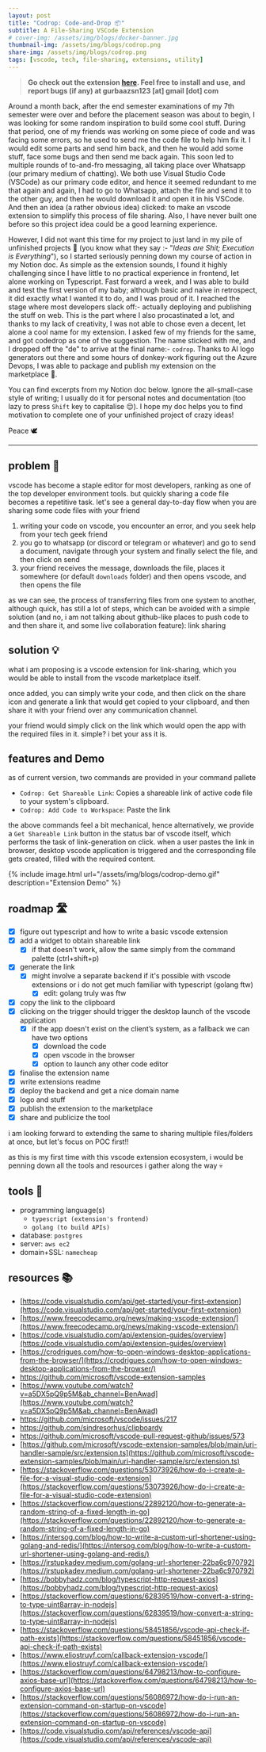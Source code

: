 ```yaml
---
layout: post
title: "Codrop: Code-and-Drop 📦"
subtitle: A File-Sharing VSCode Extension
# cover-img: /assets/img/blogs/docker-banner.jpg
thumbnail-img: /assets/img/blogs/codrop.png
share-img: /assets/img/blogs/codrop.png
tags: [vscode, tech, file-sharing, extensions, utility]
---
```


> **Go check out the extension [here](https://marketplace.visualstudio.com/items?itemName=gurbaaz.codrop). Feel free to install and use, and report bugs (if any) at gurbaazsn123 [at] gmail [dot] com**

Around a month back, after the end semester examinations of my 7th semester were over and before the placement season was about to begin,  I was looking for some random inspiration to build some cool stuff. During that period, one of my friends was working on some piece of code and was facing some errors, so he used to send me the code file to help him fix it. I would edit some parts and send him back, and then he would add some stuff, face some bugs and then send me back again. This soon led to multiple rounds of to-and-fro messaging, all taking place over Whatsapp (our primary medium of chatting). We both use Visual Studio Code (VSCode) as our primary code editor, and hence it seemed redundant to me that again and again,  I had to go to Whatsapp, attach the file and send it to the other guy, and then he would download it and open it in his VSCode. And then an idea (a rather obvious idea) clicked: to make an vscode extension to simplify this process of file sharing. Also, I have never built one before so this project idea could be a good learning experience. 

However, I did not want this time for my project to just land in my pile of unfinished projects 🥲 (you know what they say :-  "*Ideas are Shit; Execution is Everything*"), so I started seriously penning down my course of action in my Notion doc. As simple as the extension sounds, I found it highly challenging since I have little to no practical experience in frontend, let alone working on Typescript. Fast forward a week, and I was able to build and test the first version of my baby; although basic and naive in retrospect, it did exactly what I wanted it to do, and I was proud of it. I reached the stage where most developers slack off:- actually deploying and publishing the stuff on web. This is the part where I also procastinated a lot, and thanks to my lack of creativity, I was not able to chose even a decent, let alone a cool name for my extension. I asked few of my friends for the same, and got codedrop as one of the suggestion. The name sticked with me, and I dropped off the "de" to arrive at the final name:- `codrop`. Thanks to AI logo generators out there and some hours of donkey-work figuring out the Azure Devops, I was able to package and publish my extension on the marketplace 🥳.

You can find excerpts from my Notion doc below. Ignore the all-small-case style of writing; I usually do it for personal notes and documentation (too lazy to press `Shift` key to capitalise 😌). I hope my doc helps you to find motivation to complete one of your unfinished project of crazy ideas!

Peace 🕊️ 

---------

## problem 📌

vscode has become a staple editor for most developers, ranking as one of the top developer environment tools. but quickly sharing a code file becomes a repetitive task. let's see a general day-to-day flow when you are sharing some code files with your friend

1. writing your code on vscode, you encounter an error, and you seek help from your tech geek friend
2. you go to whatsapp (or discord or telegram or whatever) and go to send a document, navigate through your system and finally select the file, and then click on send
3. your friend receives the message, downloads the file, places it somewhere (or default `downloads` folder) and then opens vscode, and then opens the file

as we can see, the process of transferring files from one system to another, although quick, has still a lot of steps, which can be avoided with a simple solution (and no, i am not talking about github-like places to push code to and then share it, and some live collaboration feature): link sharing

## solution 💡

what i am proposing is a vscode extension for link-sharing, which you would be able to install from the vscode marketplace itself. 

once added, you can simply write your code, and then click on the share icon and generate a link that would get copied to your clipboard, and then share it with your friend over any communication channel.

your friend would simply click on the link which would open the app with the required files in it. simple? i bet your ass it is.

## features and Demo

as of current version, two commands are provided in your command pallete

- `Codrop: Get Shareable Link`: Copies a shareable link of active code file to your system's clipboard.
- `Codrop: Add Code to Workspace`: Paste the link 

the above commands feel a bit mechanical, hence alternatively, we provide a `Get Shareable Link` button in the status bar of vscode itself, which performs the task of link-generation on click. when a user pastes the link in browser, desktop vscode application is triggered and the corresponding file gets created, filled with the required content.

{% include image.html url="/assets/img/blogs/codrop-demo.gif" description="Extension Demo" %}

## roadmap 🛣️

- [x] figure out typescript and how to write a basic vscode extension
- [x] add a widget to obtain shareable link
  - [x] if that doesn't work, allow the same simply from the command palette (ctrl+shift+p)
- [x] generate the link
  - [x] might involve a separate backend if it's possible with vscode extensions or i do not get much familiar with typescript (golang ftw)
    - [x] edit: golang truly was ftw
- [x] copy the link to the clipboard
- [x] clicking on the trigger should trigger the desktop launch of the vscode application
  - [x] if the app doesn't exist on the client’s system, as a fallback we can have two options
    - [x] download the code
    - [x] open vscode in the browser
    - [x] option to launch any other code editor
- [x] finalise the extension name
- [x] write extensions readme
- [x] deploy the backend and get a nice domain name
- [x] logo and stuff
- [x] publish the extension to the marketplace
- [x] share and publicize the tool

i am looking forward to extending the same to sharing multiple files/folders at once, but let's focus on POC first!!

as this is my first time with this vscode extension ecosystem, i would be penning down all the tools and resources i gather along the way 💀

## tools 🔨

- programming language(s)
  - `typescript (extension's frontend)`
  - `golang (to build APIs)`
- database: `postgres`
- server: `aws ec2`
- domain+SSL: `namecheap`

## resources 📚

- [https://code.visualstudio.com/api/get-started/your-first-extension](https://code.visualstudio.com/api/get-started/your-first-extension)
- [https://www.freecodecamp.org/news/making-vscode-extension/](https://www.freecodecamp.org/news/making-vscode-extension/)
- [https://code.visualstudio.com/api/extension-guides/overview](https://code.visualstudio.com/api/extension-guides/overview)
- [https://crodrigues.com/how-to-open-windows-desktop-applications-from-the-browser/](https://crodrigues.com/how-to-open-windows-desktop-applications-from-the-browser/)
- https://github.com/microsoft/vscode-extension-samples
- [https://www.youtube.com/watch?v=a5DX5pQ9p5M&ab_channel=BenAwad](https://www.youtube.com/watch?v=a5DX5pQ9p5M&ab_channel=BenAwad)
- https://github.com/microsoft/vscode/issues/217
- https://github.com/sindresorhus/clipboardy
- https://github.com/microsoft/vscode-pull-request-github/issues/573
- [https://github.com/microsoft/vscode-extension-samples/blob/main/uri-handler-sample/src/extension.ts](https://github.com/microsoft/vscode-extension-samples/blob/main/uri-handler-sample/src/extension.ts)
- [https://stackoverflow.com/questions/53073926/how-do-i-create-a-file-for-a-visual-studio-code-extension](https://stackoverflow.com/questions/53073926/how-do-i-create-a-file-for-a-visual-studio-code-extension)
- [https://stackoverflow.com/questions/22892120/how-to-generate-a-random-string-of-a-fixed-length-in-go](https://stackoverflow.com/questions/22892120/how-to-generate-a-random-string-of-a-fixed-length-in-go)
- [https://intersog.com/blog/how-to-write-a-custom-url-shortener-using-golang-and-redis/](https://intersog.com/blog/how-to-write-a-custom-url-shortener-using-golang-and-redis/)
- [https://jrstupkadev.medium.com/golang-url-shortener-22ba6c970792](https://jrstupkadev.medium.com/golang-url-shortener-22ba6c970792)
- [https://bobbyhadz.com/blog/typescript-http-request-axios](https://bobbyhadz.com/blog/typescript-http-request-axios)
- [https://stackoverflow.com/questions/62839519/how-convert-a-string-to-type-uint8array-in-nodejs](https://stackoverflow.com/questions/62839519/how-convert-a-string-to-type-uint8array-in-nodejs)
- [https://stackoverflow.com/questions/58451856/vscode-api-check-if-path-exists](https://stackoverflow.com/questions/58451856/vscode-api-check-if-path-exists)
- [https://www.eliostruyf.com/callback-extension-vscode/](https://www.eliostruyf.com/callback-extension-vscode/)
- [https://stackoverflow.com/questions/64798213/how-to-configure-axios-base-url](https://stackoverflow.com/questions/64798213/how-to-configure-axios-base-url)
- [https://stackoverflow.com/questions/56086972/how-do-i-run-an-extension-command-on-startup-on-vscode](https://stackoverflow.com/questions/56086972/how-do-i-run-an-extension-command-on-startup-on-vscode)
- [https://code.visualstudio.com/api/references/vscode-api](https://code.visualstudio.com/api/references/vscode-api)